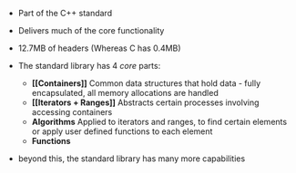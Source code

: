 - Part of the C++ standard
- Delivers much of the core functionality
- 12.7MB of headers (Whereas C has 0.4MB)

- The standard library has 4 *core* parts:
	- **[[Containers]]**
	  Common data structures that hold data - fully encapsulated, all memory allocations are handled
	- **[[Iterators + Ranges]]**
	  Abstracts certain processes involving accessing containers 
	- **Algorithms**
	  Applied to iterators and ranges, to find certain elements or apply user defined functions to each element
	- **Functions**

- beyond this, the standard library has many more capabilities